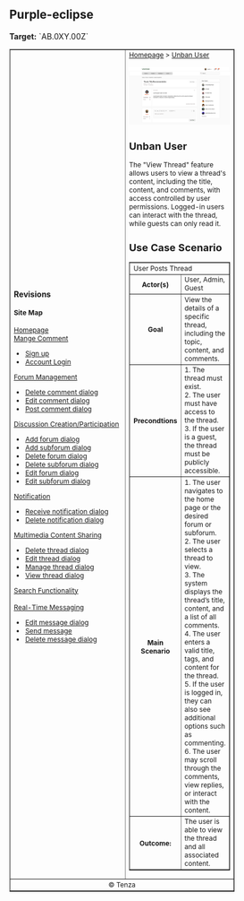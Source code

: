 

<h2>Purple-eclipse</h2>
<p><strong>Target:</strong> `AB.0XY.00Z`</p>

<table border="1" cellpadding="0" cellspacing="0" style="width: 80%; font-size: 12px;">
    <tr style="width: 70%;">
        <td>
            <h3>Revisions</h3>
            <h4 style="list-style-type: none; padding-left: 0;">Site Map</h4>
            <a href="">Homepage</a>
            <br>
            <a href="">Mange Comment</a>
            <ul>
                <li><a href="docs/authenticate-user/account-signup.md">Sign up</a></li>
                <li><a href="docs/authenticate-user/account-login.md">Account Login</a></li>
            </ul>
            <a href="">Forum Management</a>
            <ul>
                <li><a href="docs/manage-comment/delete-comment.md">Delete comment dialog</a></li>
                <li><a href="docs/manage-comment/edit-comment.md">Edit comment dialog</a></li>
                <li><a href="docs/manage-comment/post-comment.md">Post comment dialog</a></li>
            </ul>
            <a href="">Discussion Creation/Participation</a>
            <ul>
                <li><a href="docs/manage-forum/add-forum.md">Add forum dialog</a></li>
                <li><a href="docs/manage-forum/add-subforum.md">Add subforum dialog</a></li>
                <li><a href="docs/manage-forum/delete-forum.md">Delete forum dialog</a></li>
                <li><a href="docs/manage-forum/delete-subforum.md">Delete subforum dialog</a></li>
                <li><a href="docs/manage-forum/edit-forum.md">Edit forum dialog</a></li>
                <li><a href="docs/manage-forum/edit-subforum.md">Edit subforum dialog</a></li>
            </ul>
            <a href="">Notification</a>
            <ul>
                <li><a href="docs/manage-notification/receive-notification.md">Receive notification dialog</a></li>
                <li><a href="docs/manage-notification/delete-notification.md">Delete notification dialog</a></li>
            </ul>
            <a href="">Multimedia Content Sharing</a>
            <ul>
                <li><a href="docs/manage-thread/delete-thread.md">Delete thread dialog</a></li>
                <li><a href="docs/manage-thread/edit-thread.md">Edit thread dialog</a></li>
                <li><a href="docs/manage-thread/manage-thread.md">Manage thread dialog</a></li>
                <li><a href="docs/manage-thread/view-thread.md">View thread dialog</a></li>
            </ul>
            <a href="">Search Functionality</a>
            <br><br>
            <a href="">Real-Time Messaging</a>
            <ul>
                <li><a href="docs/manage-message/edit-message.md">Edit message dialog</a></li>
                <li><a href="docs/manage-message/send-message.md">Send message</a></li>
                <li><a href="docs/manage-message/delete-message.md">Delete message dialog</a></li>
            </ul>
        </td>
        <td valign="top" style="width: 30%;">
            <a href="https://github.com/Davidty143/purple-eclipse/blob/main/docs/homepage/homepage.md">Homepage</a> &gt;
            <a href="https://github.com/Davidty143/purple-eclipse/tree/main/docs/manage-thread">Unban User</a>
            <br><br>
            <img src="/assets/view_thread(user).png" alt="Unban User">
            <h2>Unban User</h2>
            <p>The "View Thread" feature allows users to view a thread's content, including the title, content, and comments, with access controlled by user permissions.
              Logged-in users can interact with the thread, while guests can only read it.
           </p>
            <h2>Use Case Scenario</h2>
            <table border="1">
                <tr>
                    <td colspan="2" align="left">
                     User Posts Thread
                    </td>
                </tr>
                <tr>
                    <th>Actor(s)</th>
                    <td>User, Admin, Guest</td>
                </tr>
              <tr>
                <th>Goal</th>
                <td>View the details of a specific thread, including the topic, content, and comments.
              </td>
              </tr>  
                <tr>
                    <th>Precondtions</th>
                    <td>
                          1. The thread must exist.<br>
                          2. The user must have access to the thread.<br>
                          3. If the user is a guest, the thread must be publicly accessible.
                    </td>
                </tr>
                <tr>
                    <th>Main Scenario</th>
                    <td>
                        1. The user navigates to the home page or the desired forum or subforum.
                        <br>
                        2. The user selects a thread to view.
                        <br>
                        3. The system displays the thread’s title, content, and a list of all comments.
                          <br>
                        4. The user enters a valid title, tags, and content for the thread.
                        <br>
                        5. If the user is logged in, they can also see additional options such as commenting.
                        <br>            
                        6. The user may scroll through the comments, view replies, or interact with the content.
                    </td>
                </tr>
                <tr>
                    <th>Outcome: </th>
                    <td>The user is able to view the thread and all associated content.
                </td>
                </tr>
            </table>   
          <tr>
              <td colspan="2" align="center">
                  © Tenza
              </td>
          </tr>
</table>
